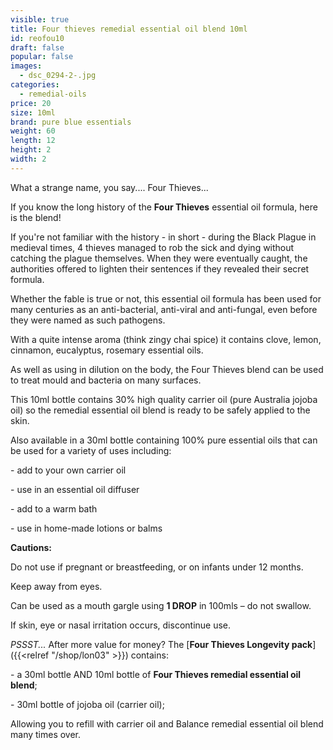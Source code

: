 ```yaml
---
visible: true
title: Four thieves remedial essential oil blend 10ml
id: reofou10
draft: false
popular: false
images:
  - dsc_0294-2-.jpg
categories:
  - remedial-oils
price: 20
size: 10ml
brand: pure blue essentials
weight: 60
length: 12
height: 2
width: 2
---
```

What a strange name, you say.... Four Thieves...

If you know the long history of the **Four Thieves** essential oil formula, here is the blend!

If you're not familiar with the history - in short - during the Black Plague in medieval times, 4 thieves managed to rob the sick and dying without catching the plague themselves. When they were eventually caught, the authorities offered to lighten their sentences if they revealed their secret formula.

Whether the fable is true or not, this essential oil formula has been used for many centuries as an anti-bacterial, anti-viral and anti-fungal, even before they were named as such pathogens.

With a quite intense aroma (think zingy chai spice) it contains clove, lemon, cinnamon, eucalyptus, rosemary essential oils.

As well as using in dilution on the body, the Four Thieves blend can be used to treat mould and bacteria on many surfaces.

This 10ml bottle contains 30% high quality carrier oil (pure Australia jojoba oil) so the remedial essential oil blend is ready to be safely applied to the skin.

Also available in a 30ml bottle containing 100% pure essential oils that can be used for a variety of uses including:

\- add to your own carrier oil

\- use in an essential oil diffuser

\- add to a warm bath

\- use in home-made lotions or balms

**Cautions:**

Do not use if pregnant or breastfeeding, or on infants under 12 months.

Keep away from eyes.

Can be used as a mouth gargle using **1 DROP** in 100mls – do not swallow.

If skin, eye or nasal irritation occurs, discontinue use.



*PSSST...* After more value for money? The [**Four Thieves Longevity pack**]({{<relref "/shop/lon03" >}}) contains:

\- a 30ml bottle AND 10ml bottle of **Four Thieves remedial essential oil blend**;

\- 30ml bottle of jojoba oil (carrier oil);

Allowing you to refill with carrier oil and Balance remedial essential oil blend many times over.